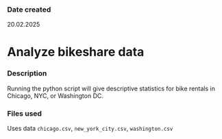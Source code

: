 ### Date created
20.02.2025

# Analyze bikeshare data
### Description
Running the python script will give descriptive statistics for bike rentals in Chicago, NYC, or Washington DC.

### Files used
Uses data `chicago.csv`, `new_york_city.csv`, `washington.csv`
